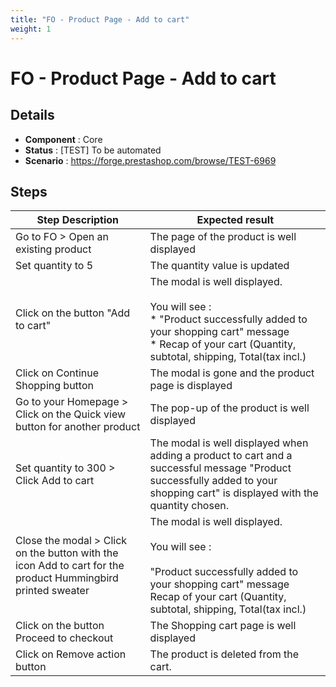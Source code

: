 ```yaml
---
title: "FO - Product Page - Add to cart"
weight: 1
---
```


# FO - Product Page - Add to cart
## Details
* **Component** : Core
* **Status** : [TEST] To be automated
* **Scenario** : https://forge.prestashop.com/browse/TEST-6969

## Steps
| Step Description | Expected result |
| ----- | ----- |
| Go to FO > Open an existing product | The page of the product is well displayed |
| Set quantity to 5 | The quantity value is updated |
| Click on the button "Add to cart" | The modal is well displayed.<br><br>You will see :<br> * "Product successfully added to your shopping cart" message<br> * Recap of your cart (Quantity, subtotal, shipping, Total(tax incl.) |
| Click on Continue Shopping button | The modal is gone and the product page is displayed |
| Go to your Homepage > Click on the Quick view button for another product | The pop-up of the product is well displayed |
| Set quantity to 300 > Click Add to cart | The modal is well displayed when adding a product to cart and a successful message "Product successfully added to your shopping cart" is displayed with the quantity chosen. |
| Close the modal > Click on the button with the icon Add to cart for the product Hummingbird printed sweater | The modal is well displayed.<br><br>You will see :<br><br>"Product successfully added to your shopping cart" message<br>Recap of your cart (Quantity, subtotal, shipping, Total(tax incl.) |
| Click on the button Proceed to checkout | The Shopping cart page is well displayed |
| Click on Remove action button | The product is deleted from the cart. |
